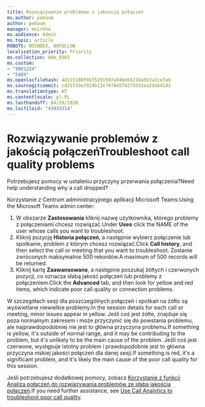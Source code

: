 ```yaml
---
title: Rozwiązywanie problemów z jakością połączeń
ms.author: pebaum
author: pebaum
manager: mnirkhe
ms.audience: Admin
ms.topic: article
ROBOTS: NOINDEX, NOFOLLOW
localization_priority: Priority
ms.collection: Adm_O365
ms.custom:
- "9001224"
- "5489"
ms.openlocfilehash: 4d115188f86f5291507a94beb5218a5b3a2cefab
ms.sourcegitcommit: cd25f39a7924b13e797845f4275932ea2da64141
ms.translationtype: HT
ms.contentlocale: pl-PL
ms.lasthandoff: 04/29/2020
ms.locfileid: "43933314"
---
```

# <a name="troubleshoot-call-quality-problems"></a><span data-ttu-id="c3df3-102">Rozwiązywanie problemów z jakością połączeń</span><span class="sxs-lookup"><span data-stu-id="c3df3-102">Troubleshoot call quality problems</span></span>

<span data-ttu-id="c3df3-103">Potrzebujesz pomocy w ustaleniu przyczyny przerwania połączenia?</span><span class="sxs-lookup"><span data-stu-id="c3df3-103">Need help understanding why a call dropped?</span></span>

<span data-ttu-id="c3df3-104">Korzystanie z Centrum administracyjnego aplikacji Microsoft Teams:</span><span class="sxs-lookup"><span data-stu-id="c3df3-104">Using the Microsoft Teams admin center:</span></span>

1. <span data-ttu-id="c3df3-105">W obszarze **Zastosowania** kliknij nazwę użytkownika, którego problemy z połączeniami chcesz rozwiązać.</span><span class="sxs-lookup"><span data-stu-id="c3df3-105">Under **Uses** click the NAME of the user whose calls you want to troubleshoot.</span></span>
2. <span data-ttu-id="c3df3-106">Kliknij pozycję **Historia połączeń**, a następnie wybierz połączenie lub spotkanie, problem z którym chcesz rozwiązać.</span><span class="sxs-lookup"><span data-stu-id="c3df3-106">Click **Call history**, and then select the call or meeting that you want to troubleshoot.</span></span> <span data-ttu-id="c3df3-107">Zostanie zwróconych maksymalnie 500 rekordów.</span><span class="sxs-lookup"><span data-stu-id="c3df3-107">A maximum of 500 records will be returned.</span></span>
3. <span data-ttu-id="c3df3-108">Kliknij kartę **Zaawansowane**, a następnie poszukaj żółtych i czerwonych pozycji, co oznacza słabą jakość połączeń lub problemy z połączeniem.</span><span class="sxs-lookup"><span data-stu-id="c3df3-108">Click the **Advanced** tab, and then look for yellow and red items, which indicate poor call quality or connection problems.</span></span>

<span data-ttu-id="c3df3-109">W szczegółach sesji dla poszczególnych połączeń i spotkań na żółto są wyświetlane niewielkie problemy.</span><span class="sxs-lookup"><span data-stu-id="c3df3-109">In the session details for each call or meeting, minor issues appear in yellow.</span></span> <span data-ttu-id="c3df3-110">Jeśli coś jest żółte, znajduje się poza normalnym zakresem i może przyczynić się do powstania problemu, ale najprawdopodobniej nie jest to główna przyczyna problemu.</span><span class="sxs-lookup"><span data-stu-id="c3df3-110">If something is yellow, it's outside of normal range, and it may be contributing to the problem, but it's unlikely to be the main cause of the problem.</span></span> <span data-ttu-id="c3df3-111">Jeśli coś jest czerwone, występuje istotny problem i prawdopodobnie jest to główna przyczyna niskiej jakości połączeń dla danej sesji.</span><span class="sxs-lookup"><span data-stu-id="c3df3-111">If something is red, it's a significant problem, and it's likely the main cause of the poor call quality for this session.</span></span>

<span data-ttu-id="c3df3-112">Jeśli potrzebujesz dodatkowej pomocy, zobacz [Korzystanie z funkcji Analiza połączeń do rozwiązywania problemów ze słabą jakością połączeń](https://docs.microsoft.com/microsoftteams/use-call-analytics-to-troubleshoot-poor-call-quality#troubleshoot-call-quality-problems-using-call-analytics).</span><span class="sxs-lookup"><span data-stu-id="c3df3-112">If you need further assistance, see [Use Call Analytics to troubleshoot poor call quality](https://docs.microsoft.com/microsoftteams/use-call-analytics-to-troubleshoot-poor-call-quality#troubleshoot-call-quality-problems-using-call-analytics).</span></span>
